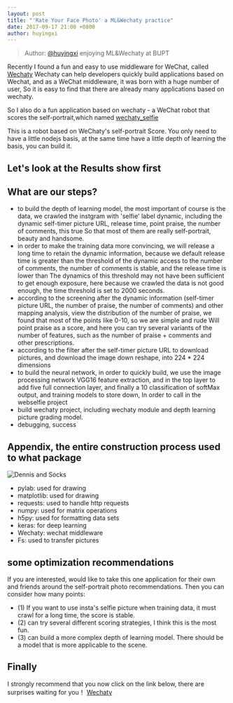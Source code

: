 ```yaml
---
layout: post
title: "'Rate Your Face Photo' a ML&Wechaty practice"
date: 2017-09-17 21:00 +0800
author: huyingxi
---
```


> Author: [@huyingxi](https://github.com/huyingxi/wechaty_selfie) enjoying ML&Wechaty at BUPT

Recently I found a fun and easy to use middleware for WeChat, called [Wechaty](https://github.com/Chatie/wechaty)
Wechaty can help developers quickly build applications based on Wechat, and as a WeChat middleware, it was born with a huge number of user, So it is easy to find that there are already many applications based on wechaty.

So I also do a fun application based on wechaty - a WeChat robot that scores the self-portrait,which named [wechaty_selfie](https://github.com/huyingxi/wechaty_selfie)

This is a robot based on WeChaty's self-portrait Score. You only need to have a little nodejs basis, at the same time have a little depth of learning the basis, you can build it.

<!--more-->

## Let's look at the Results show first


## What are our steps?
* to build the depth of learning model, the most important of course is the data, we crawled the instgram with 'selfie' label dynamic, including the dynamic self-timer picture URL, release time, point praise, the number of comments, this true So that most of them are really self-portrait, beauty and handsome.
* in order to make the training data more convincing, we will release a long time to retain the dynamic information, because we default release time is greater than the threshold of the dynamic access to the number of comments, the number of comments is stable, and the release time is lower than The dynamics of this threshold may not have been sufficient to get enough exposure, here because we crawled the data is not good enough, the time threshold is set to 2000 seconds.
* according to the screening after the dynamic information (self-timer picture URL, the number of praise, the number of comments) and other mapping analysis, view the distribution of the number of praise, we found that most of the points like 0-10, so we are simple and rude Will point praise as a score, and here you can try several variants of the number of features, such as the number of praise + comments and other prescriptions.
* according to the filter after the self-timer picture URL to download pictures, and download the image down reshape, into 224 * 224 dimensions
* to build the neural network, in order to quickly build, we use the image processing network VGG16 feature extraction, and in the top layer to add five full connection layer, and finally a 10 classification of softMax output, and training models to store down, In order to call in the webselfie project
* build wechaty project, including wechaty module and depth learning picture grading model.
* debugging, success



## Appendix, the entire construction process used to what package
![Dennis and Socks]({{site.baseurl}}/download/2017/dcsan-dashbot.jpg)

* pylab: used for drawing
* matplotlib: used for drawing
* requests: used to handle http requests
* numpy: used for matrix operations
* h5py: used for formatting data sets
* keras: for deep learning
* Wechaty: wechat middleware
* Fs: used to transfer pictures


## some optimization recommendations
If you are interested, would like to take this one application for their own and friends around the self-portrait photo recommendations. Then you can consider how many points:
* (1) If you want to use insta's selfie picture when training data, it must crawl for a long time, the score is stable.
* (2) can try several different scoring strategies, I think this is the most fun.
* (3) can build a more complex depth of learning model. There should be a model that is more applicable to the scene.



## Finally
I strongly recommend that you now click on the link below, there are surprises waiting for you！
[Wechaty](https://github.com/Chatie/wechaty)
